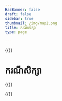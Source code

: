 ```yaml
---
HasBanner: false
draft: false
sidebar: true
thumbnail: /img/map2.png
title: ករណីសិក្សា
type: page

---
```

{{<content-start >}}
# ករណីសិក្សា
{{<usecases >}}

{{<content-end >}}
